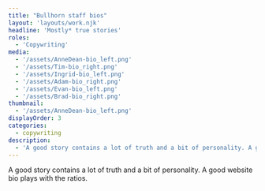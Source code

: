 ```yaml
---
title: "Bullhorn staff bios"
layout: 'layouts/work.njk'
headline: 'Mostly* true stories'
roles: 
  - 'Copywriting'
media: 
  - '/assets/AnneDean-bio_left.png'
  - '/assets/Tim-bio_right.png'
  - '/assets/Ingrid-bio_left.png'
  - '/assets/Adam-bio_right.png'
  - '/assets/Evan-bio_left.png'
  - '/assets/Brad-bio_right.png'
thumbnail:
  - '/assets/AnneDean-bio_left.png'
displayOrder: 3
categories:
  - copywriting
description:
  - 'A good story contains a lot of truth and a bit of personality. A good website bio plays with the ratios.'
---
```


A good story contains a lot of truth and a bit of personality. A good website bio plays with the ratios. 